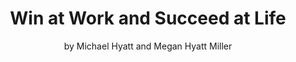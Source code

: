 ---
title: Win at Work and Succeed at Life
author: by Michael Hyatt and Megan Hyatt Miller
synopsis: Win at Work and Succeed at Life (2021) explores the pitfalls of our long-hours work culture. It outlines how professionals can reclaim their personal lives and achieve a better work-life balance.
aboutAuthor: Michael Hyatt is an author and the founder and chairman of Michael Hyatt & Co., a leadership development company. He was previously the CEO of Thomas Nelson Publishers and his work has been featured in the Wall Street Journal, Forbes, and Fast Company. Megan Hyatt Miller, his daughter, is the chief executive officer at Michael Hyatt and Co. She’s also the cohost of the popular Lead to Win podcast.
time: 13
---